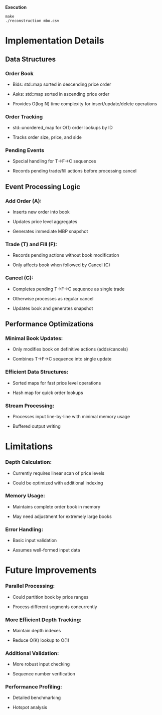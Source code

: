 **Execution** 
```
make
./reconstruction mbo.csv
```
# Implementation Details
## Data Structures
### Order Book

- Bids: std::map sorted in descending price order

- Asks: std::map sorted in ascending price order

- Provides O(log N) time complexity for insert/update/delete operations

### Order Tracking

- std::unordered_map for O(1) order lookups by ID

- Tracks order size, price, and side

### Pending Events

- Special handling for T→F→C sequences

- Records pending trade/fill actions before processing cancel

## Event Processing Logic
### Add Order (A):

- Inserts new order into book

- Updates price level aggregates

- Generates immediate MBP snapshot

### Trade (T) and Fill (F):

- Records pending actions without book modification

- Only affects book when followed by Cancel (C)

### Cancel (C):

- Completes pending T→F→C sequence as single trade

- Otherwise processes as regular cancel

- Updates book and generates snapshot

## Performance Optimizations
### Minimal Book Updates:

- Only modifies book on definitive actions (adds/cancels)

- Combines T→F→C sequence into single update

### Efficient Data Structures:

- Sorted maps for fast price level operations

- Hash map for quick order lookups

### Stream Processing:

- Processes input line-by-line with minimal memory usage

- Buffered output writing

# Limitations
### Depth Calculation:

- Currently requires linear scan of price levels

- Could be optimized with additional indexing

### Memory Usage:

- Maintains complete order book in memory

- May need adjustment for extremely large books

### Error Handling:

- Basic input validation

- Assumes well-formed input data

# Future Improvements
### Parallel Processing:

- Could partition book by price ranges

- Process different segments concurrently

### More Efficient Depth Tracking:

- Maintain depth indexes

- Reduce O(K) lookup to O(1)

### Additional Validation:

- More robust input checking

- Sequence number verification

### Performance Profiling:

- Detailed benchmarking

- Hotspot analysis
